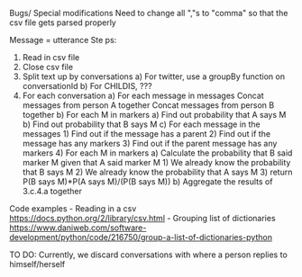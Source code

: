 Bugs/ Special modifications
	Need to change all ","s to "comma" so that the csv file gets parsed properly

Message = utterance
Ste ps:
1) Read in csv file
2) Close csv file
2) Split text up by conversations
	a) For twitter, use a groupBy function on conversationId
	b) For CHILDIS, ???
3) For each conversation
	a) For each message in messages
		Concat messages from person A together
		Concat messages from person B together
	b) For each M in markers
		a) Find out probability that A says M
		b) Find out probability that B says M
	c) For each message in the messages
		1) Find out if the message has a parent
		2) Find out if the message has any markers
		3) Find out if the parent message has any markers
		4) For each M in markers
			a) Calculate the probability that B said marker M given that A said marker M
				1) We already know the probability that B says M
				2) We already know the probability that A says M
				3) return P(B says M)*P(A says M)/(P(B says M))
			b) Aggregate the results of 3.c.4.a together

Code examples
	- Reading in a csv
		https://docs.python.org/2/library/csv.html
	- Grouping list of dictionaries
		https://www.daniweb.com/software-development/python/code/216750/group-a-list-of-dictionaries-python

TO DO:
	Currently, we discard conversations with where a person replies to himself/herself
